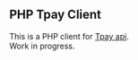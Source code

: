PHP Tpay Client
---------------

This is a PHP client for [Tpay api](https://docs.tpay.com/).  
Work in progress.

